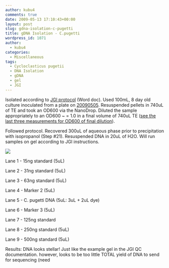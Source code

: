 ```yaml
---
author: kubu4
comments: true
date: 2009-05-13 17:10:43+00:00
layout: post
slug: gdna-isolation-c-pugetti
title: gDNA Isolation - C.pugetti
wordpress_id: 1071
author:
  - kubu4
categories:
  - Miscellaneous
tags:
  - Cycloclasticus pugetii
  - DNA Isolation
  - gDNA
  - gel
  - JGI
---
```


Isolated according to [JGI protocol](https://my.jgi.doe.gov/general/protocols/DNA_Isolation_Bacterial_CTAB_Protocol.doc) (Word doc). Used 100mL, 8 day old culture inoculated from a plate on [20090505](/Sam%27s+Working+Notebook+Jan-May+2009#sjw20090505). Resuspended pellets in 740uL of TE and took an OD600 via the NanoDrop. Diluted the sample appropriately to an OD600 ~ = 1.0 in a final volume of 740uL TE ([see the last three measurements for OD600 of final dilution](http://eagle.fish.washington.edu/Arabidopsis/20090513%20C.pugetti%20SJW.bmp)).

Followed protocol. Recovered 300uL of aqueous phase prior to precipitation with isopropanol (Step #21). Resuspended DNA in 20uL of H2O. Will run samples on gel according to JGI instructions.

![](https://eagle.fish.washington.edu/Arabidopsis/20090514%20C%20pugetti%20gDNA%20JGI%20QC.jpg)

Lane 1 - 15ng standard (5uL)

Lane 2 - 31ng standard (5uL)

Lane 3 - 63ng standard (5uL)

Lane 4 - Marker 2 (5uL)

Lane 5 - C. pugetti DNA (5uL: 3uL + 2uL dye)

Lane 6 - Marker 3 (5uL)

Lane 7 - 125ng standard

Lane 8 - 250ng standard (5uL)

Lane 9 - 500ng standard (5uL)

Results: DNA looks stellar! Just like the example gel in the JGI QC documentation. however, looks to be too little TOTAL yield of DNA to send for sequencing (need
